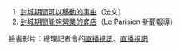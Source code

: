 1. [封城期間可以移動的事由](https://public.flourish.studio/visualisation/4177725/?utm_source=showcase&utm_campaign=visualisation%2F4177725)（法文）
1. [封城期間能夠營業的商店](https://tinyurl.com/yy5w28ow)（Le Parisien 新聞報導）

臉書影片：總理記者會的[直播視訊](https://www.facebook.com/groups/279746385504501/permalink/2275122732633513/)、[直播視訊](https://www.facebook.com/groups/279746385504501/permalink/2274673849345068/)